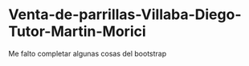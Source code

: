 # Venta-de-parrillas-Villaba-Diego-Tutor-Martin-Morici
Me falto completar algunas cosas del bootstrap
